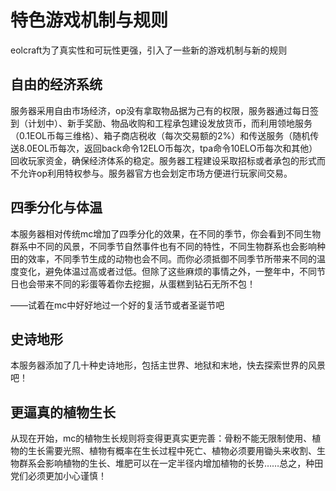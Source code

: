 # 特色游戏机制与规则

eolcraft为了真实性和可玩性更强，引入了一些新的游戏机制与新的规则

## 自由的经济系统

服务器采用自由市场经济，op没有拿取物品据为己有的权限，服务器通过每日签到（计划中）、新手奖励、物品收购和工程承包建设发放货币，而利用领地服务（0.1EOL币每三维格）、箱子商店税收（每次交易额的2%）和传送服务（随机传送8.0EOL币每次，返回back命令12ELO币每次，tpa命令10ELO币每次和其他）回收玩家资金，确保经济体系的稳定。服务器工程建设采取招标或者承包的形式而不允许op利用特权参与。服务器官方也会划定市场方便进行玩家间交易。

## 四季分化与体温

本服务器相对传统mc增加了四季分化的效果，在不同的季节，你会看到不同生物群系中不同的风景，不同季节自然事件也有不同的特性，不同生物群系也会影响种田的效率，不同季节生成的动物也会不同。而你必须抵御不同季节所带来不同的温度变化，避免体温过高或者过低。但除了这些麻烦的事情之外，一整年中，不同节日也会带来不同的彩蛋等着你去挖掘，从蛋糕到钻石无所不包！

——试着在mc中好好地过一个好的复活节或者圣诞节吧

## 史诗地形

本服务器添加了几十种史诗地形，包括主世界、地狱和末地，快去探索世界的风景吧！

## 更逼真的植物生长

从现在开始，mc的植物生长规则将变得更真实更完善：骨粉不能无限制使用、植物的生长需要光照、植物有概率在生长过程中死亡、植物必须要用锄头来收割、生物群系会影响植物的生长、堆肥可以在一定半径内增加植物的长势……总之，种田党们必须更加小心谨慎！
